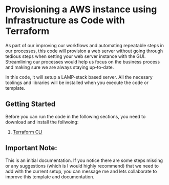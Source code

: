 # Provisioning a AWS instance using Infrastructure as Code with Terraform

As part of our improving our workflows and automating repeatable steps in our processes, this code will provision a web server without going through tedious steps when setting your web server instance with the GUI. Streamlining our processes would help us focus on the business process and making sure we are always staying up-to-date.

In this code, it will setup a LAMP-stack based server. All the necesary toolings and libraries will be installed when you execute the code or template.

## Getting Started

Before you can run the code in the following sections, you need to download and install the follwoing:

1. [Terraform CLI](https://www.terraform.io/downloads.html)

## Important Note:

This is an initial documentation. If you notice there are some steps missing or any suggestions (which is I would highly recommend) that we need to add with the current setup, you can message me and lets collaborate to improve this template and documentation.

